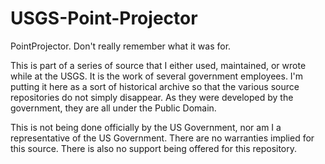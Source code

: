 # USGS-Point-Projector
PointProjector. Don't really remember what it was for.

This is part of a series of source that I either used, maintained, or wrote while at the USGS. It is the work of several government employees.  I'm putting it here as a sort of historical archive so that the various source repositories do not simply disappear. As they were developed by the government, they are all under the Public Domain.

This is not being done officially by the US Government, nor am I a representative of the US Government.  There are no warranties implied for this source.  There is also no support being offered for this repository.
